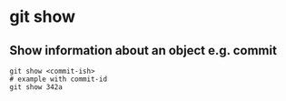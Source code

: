 # git show 

## Show information about an object e.g. commit 

```
git show <commit-ish>
# example with commit-id 
git show 342a
```
